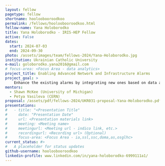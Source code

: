 ```yaml
---
layout: fellow
pagetype: fellow
shortname: hooloobooroodkoo
permalink: /fellows/hooloobooroodkoo.html
fellow-name: Yana Holoborodko
title: Yana Holoborodko - IRIS-HEP Fellow
active: False
dates:
  start: 2024-07-03
  end: 2024-09-30
photo: /assets/images/team/fellows-2024/Yana-Holoborodko.jpg
institution: Ukrainian Catholic University
e-mail: goloborodko.yana2016@gmail.com
# focus-area: <Focus Area - data analytics>
project_title: Enabling Advanced Network and Infrastructure Alarms
project_goal: >
    Enhance the existing alarms by integrating new ones based on data analysis to improve diagnostic capabilities and proactively address potential issues impacting the HEP, WLCG, and OSG communities' research and education networks.
mentors:
  - Shawn McKee (University of Michigan)
  - Petya Vasileva (CERN)
proposal: /assets/pdf/fellows-2024/UKR031-proposal-Yana-Holoborodko.pdf
presentations:
#   - title: "<Presentation Title"
#     date: "Presentation Date"
#     url: <Presentation materials link>
#     meeting: <Meeting name>
#     meetingurl: <Meeting url - indico link, etc.>
#     recordingurl: <Recording url> (Optional)
#     focus-area: <Focus Area - ia,ssl,ssc,doma,as,osglhc>
current_status: #>
#   A placeholder for status updates
github-username: hooloobooroodkoo
linkedin-profile: www.linkedin.com/in/yana-holoborodko-6999111a1/
---
```

